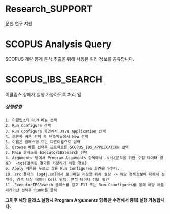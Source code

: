 # Research_SUPPORT
문헌 연구 지원
# SCOPUS Analysis Query
SCOPUS 계량 통계 분석 추출을 위해 사용된 쿼리 정보를 공유합니다.
# SCOPUS_IBS_SEARCH
이클립스 상에서 실행 가능하도록 처리 됨
##### 실행방법 
    1. 이클립스의 RUN 메뉴 선택
	2. Run Configure 선택
    3. Run Configure 화면에서 Java Application 선택
    4. 오른쪽 버튼 선택 후 단축메뉴에서 New 선택
    5. 이름은 클래스명 또는 다른이름으로 입력
    6. Browse 버튼 선택후 프로젝트를 SCOPUS_IBS_APPLICATION 선택
    7. Main 클래스를 ExecutorIBSSearch 선택
    8. Arguments 탭에서 Program Arguments 항목에서 -sr${분석을 위한 수집 데이터 경로}  -tg${검색된 결과를 저장하기 위한 경로}
    9. Apply 버튼을 누르고 창을 Run Configures 화면을 닫는다.
    10. src 폴더의 log4j.xml에서 로그파일 저장할 위치 설정 -> 해당 검색정보에 대해서 검색식, 검색 대상 데이터 Cell 위치, 분석 데이터 정보 확인 
    11. ExecutorIBSSearch 클래스를 열고 F11 또는 Run Counfigures를 통해 해당 애플리케이션 선택후 Run버튼 클릭 
    
**그이후 해당 클래스 실행시 Program Arguments 항목만 수정해서 중복 실행 가능합니다.**
